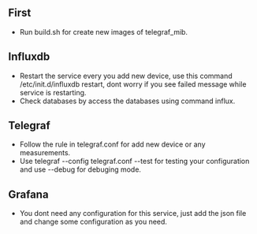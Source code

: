 ## First
- Run build.sh for create new images of telegraf_mib.

## Influxdb
- Restart the service every you add new device, use this command /etc/init.d/influxdb restart, dont worry if you see failed message while service is restarting.
- Check databases by access the databases using command influx.

## Telegraf
- Follow the rule in telegraf.conf for add new device or any measurements.
- Use telegraf --config telegraf.conf --test for testing your configuration and use --debug for debuging mode.

## Grafana
- You dont need any configuration for this service, just add the json file and change some configuration as you need.

